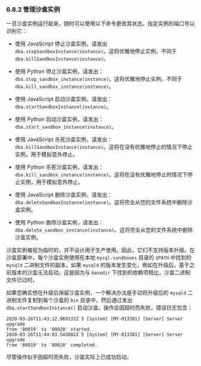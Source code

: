 ### 6.8.2 管理沙盒实例

一旦沙盒实例运行起来，随时可以使用以下命令更改其状态。指定实例的端口号以识别它：

- 使用 JavaScript 停止沙盒实例，请发出 `dba.stopSandboxInstance(instance)`。这将优雅地停止实例，不同于 `dba.killSandboxInstance(instance)`。

- 使用 Python 停止沙盒实例，请发出：`dba.stop_sandbox_instance(instance)`。这将优雅地停止实例，不同于 `dba.kill_sandbox_instance(instance)`。

- 使用 JavaScript 启动沙盒实例，请发出：`dba.startSandboxInstance(instance)`。

- 使用 Python 启动沙盒实例，请发出：`dba.start_sandbox_instance(instance)`。

- 使用 JavaScript 杀死沙盒实例，请发出：`dba.killSandboxInstance(instance)`。这将在没有优雅地停止的情况下停止实例，用于模拟意外停止。

- 使用 Python 杀死沙盒实例，请发出：`dba.kill_sandbox_instance(instance)`。这将在没有优雅地停止的情况下停止实例，用于模拟意外停止。

- 使用 JavaScript 删除沙盒实例，请发出：`dba.deleteSandboxInstance(instance)`。这将完全从您的文件系统中删除沙盒实例。

- 使用 Python 删除沙盒实例，请发出：`dba.delete_sandbox_instance(instance)`。这将完全从您的文件系统中删除沙盒实例。

沙盒实例被视为临时的，并不设计用于生产使用。因此，它们不支持版本升级。在沙盒部署中，每个沙盒实例使用在本地 `mysql-sandboxes` 目录的 `$PATH` 中找到的 `mysqld` 二进制文件的副本。如果 `mysqld` 的版本发生变化，例如在升级后，基于之前版本的沙盒无法启动。这是因为与 `basedir` 下找到的依赖项相比，沙盒二进制文件已过时。

如果您确实想在升级后保留沙盒实例，一个解决办法是手动将升级后的 `mysqld` 二进制文件复制到每个沙盒的 `bin` 目录中。然后通过发出 `dba.startSandboxInstance()` 启动沙盒。操作会因超时而失败，错误日志包含：

```
2020-03-26T11:43:12.969131Z 5 [System] [MY-013381] [Server] Server upgrade
from '80019' to '80020' started.
2020-03-26T11:44:03.543082Z 5 [System] [MY-013381] [Server] Server upgrade
from '80019' to '80020' completed.
```

尽管操作似乎因超时而失败，沙盒实际上已成功启动。